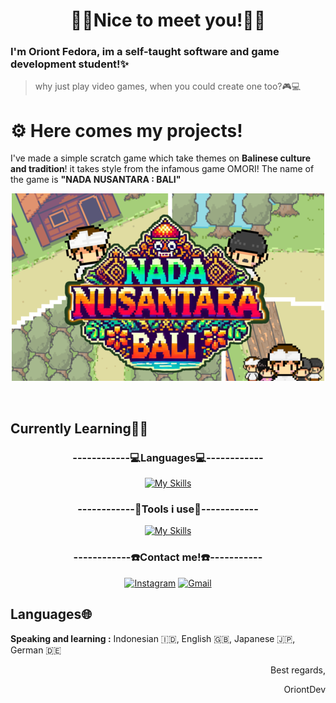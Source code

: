 <div align="center">
<h1> 👾🌟Nice to meet you!🌟👾 </h1>
</div>

### I'm Oriont Fedora, im a self-taught software and game development student!✨
> why just play video games, when you could create one too?🎮💻
# ⚙️ Here comes my projects!

I've made a simple scratch game which take themes on **Balinese culture and tradition**! it takes style from the infamous game OMORI! The name of the game is **"NADA NUSANTARA : BALI"**

<div align="center">

[![My scratch project](https://raw.githubusercontent.com/OriontDev/OriontDev/refs/heads/main/Images/Image2.png)](https://scratch.mit.edu/projects/1098043166)

</div>
</br>

## Currently Learning👨‍💻

<div align="center">

<h3>------------💻Languages💻------------</h3>

[![My Skills](https://skillicons.dev/icons?i=html,css,c,java,py,md)](https://skillicons.dev)

</div>

<div align="center">

<h3>------------🔧Tools i use🔧------------</h3>

[![My Skills](https://skillicons.dev/icons?i=robloxstudio,vscode,github)](https://skillicons.dev)

</div>


<div align="center">

<h3>------------☎️Contact me!☎️-----------</h3>

[![Instagram](https://skillicons.dev/icons?i=instagram)](https://www.instagram.com/oriont_macc/?igsh=MWQ1bXhhM296YXlvOA%3D%3D#)
[![Gmail](https://skillicons.dev/icons?i=gmail)](mailto:madeoriontfedora@gmail.com)

</div>



## Languages🌐
**Speaking and learning :** Indonesian 🇮🇩, English 🇬🇧, Japanese 🇯🇵, German 🇩🇪

<div align="right">

Best regards,

OriontDev

</div>
